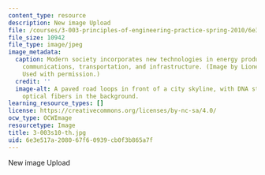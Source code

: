 ```yaml
---
content_type: resource
description: New image Upload
file: /courses/3-003-principles-of-engineering-practice-spring-2010/6e3e517a208067f60939cb0f3b865a7f_3-003s10-th.jpg
file_size: 10942
file_type: image/jpeg
image_metadata:
  caption: Modern society incorporates new technologies in energy production, bioengineering,
    communications, transportation, and infrastructure. (Image by Lionel Kimerling.
    Used with permission.)
  credit: ''
  image-alt: A paved road loops in front of a city skyline, with DNA strands and glowing
    optical fibers in the background.
learning_resource_types: []
license: https://creativecommons.org/licenses/by-nc-sa/4.0/
ocw_type: OCWImage
resourcetype: Image
title: 3-003s10-th.jpg
uid: 6e3e517a-2080-67f6-0939-cb0f3b865a7f
---
```

New image Upload